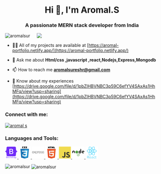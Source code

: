 <h1 align="center">Hi 👋, I'm Aromal.S</h1>
<h3 align="center">A passionate MERN stack developer from India</h3>
<img align="right" width="400" src = "https://www.infomazeelite.com/wp-content/uploads/2022/12/MERN-Stack-Development.png" />


<p align="left"> <img src="https://komarev.com/ghpvc/?username=aromalsur&label=Profile%20views&color=0e75b6&style=flat" alt="aromalsur" /> </p>

- 👨‍💻 All of my projects are available at [https://aromal-portfolio.netlify.app/](https://aromal-portfolio.netlify.app/)

- 💬 Ask me about **Html/css ,javascript ,react,Nodejs,Express,Mongodb**

- 📫 How to reach me **aromalsureshr@gmail.com**

- 📄 Know about my experiences [https://drive.google.com/file/d/1pbZlHBVNBC3p59C6efYV4SAxAs1HhMFq/view?usp=sharing](https://drive.google.com/file/d/1pbZlHBVNBC3p59C6efYV4SAxAs1HhMFq/view?usp=sharing)

<h3 align="left">Connect with me:</h3>
<p align="left">
<a href="https://linkedin.com/in/aromal s" target="blank"><img align="center" src="https://raw.githubusercontent.com/rahuldkjain/github-profile-readme-generator/master/src/images/icons/Social/linked-in-alt.svg" alt="aromal s" height="30" width="40" /></a>
</p>

<h3 align="left">Languages and Tools:</h3>
<p align="left"> <a href="https://getbootstrap.com" target="_blank" rel="noreferrer"> <img src="https://raw.githubusercontent.com/devicons/devicon/master/icons/bootstrap/bootstrap-plain-wordmark.svg" alt="bootstrap" width="40" height="40"/> </a> <a href="https://www.w3schools.com/css/" target="_blank" rel="noreferrer"> <img src="https://raw.githubusercontent.com/devicons/devicon/master/icons/css3/css3-original-wordmark.svg" alt="css3" width="40" height="40"/> </a> <a href="https://expressjs.com" target="_blank" rel="noreferrer"> <img src="https://raw.githubusercontent.com/devicons/devicon/master/icons/express/express-original-wordmark.svg" alt="express" width="40" height="40"/> </a> <a href="https://www.w3.org/html/" target="_blank" rel="noreferrer"> <img src="https://raw.githubusercontent.com/devicons/devicon/master/icons/html5/html5-original-wordmark.svg" alt="html5" width="40" height="40"/> </a> <a href="https://developer.mozilla.org/en-US/docs/Web/JavaScript" target="_blank" rel="noreferrer"> <img src="https://raw.githubusercontent.com/devicons/devicon/master/icons/javascript/javascript-original.svg" alt="javascript" width="40" height="40"/> </a> <a href="https://nodejs.org" target="_blank" rel="noreferrer"> <img src="https://raw.githubusercontent.com/devicons/devicon/master/icons/nodejs/nodejs-original-wordmark.svg" alt="nodejs" width="40" height="40"/> </a> <a href="https://reactjs.org/" target="_blank" rel="noreferrer"> <img src="https://raw.githubusercontent.com/devicons/devicon/master/icons/react/react-original-wordmark.svg" alt="react" width="40" height="40"/> </a> </p>

<p><img align="left" src="https://github-readme-stats.vercel.app/api/top-langs?username=aromalsur&show_icons=true&locale=en&layout=compact" alt="aromalsur" /></p>

<p>&nbsp;<img align="center" src="https://github-readme-stats.vercel.app/api?username=aromalsur&show_icons=true&locale=en" alt="aromalsur" /></p> 
